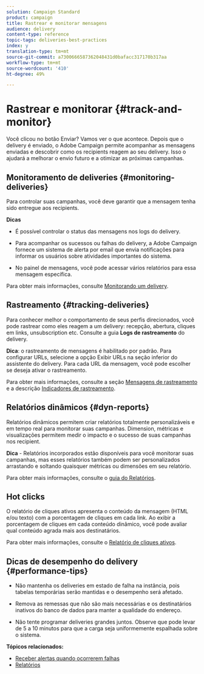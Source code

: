 ```yaml
---
solution: Campaign Standard
product: campaign
title: Rastrear e monitorar mensagens
audience: delivery
content-type: reference
topic-tags: deliveries-best-practices
index: y
translation-type: tm+mt
source-git-commit: a7300666587362048431d0bafacc317170b317aa
workflow-type: tm+mt
source-wordcount: '410'
ht-degree: 49%

---
```



# Rastrear e monitorar {#track-and-monitor}

Você clicou no botão Enviar? Vamos ver o que acontece. Depois que o delivery é enviado, o Adobe Campaign permite acompanhar as mensagens enviadas e descobrir como os recipients reagem ao seu delivery. Isso o ajudará a melhorar o envio futuro e a otimizar as próximas campanhas.

## Monitoramento de deliveries {#monitoring-deliveries}

Para controlar suas campanhas, você deve garantir que a mensagem tenha sido entregue aos recipients.

**Dicas**

* É possível controlar o status das mensagens nos logs do delivery.

* Para acompanhar os sucessos ou falhas do delivery, a Adobe Campaign fornece um sistema de alerta por email que envia notificações para informar os usuários sobre atividades importantes do sistema.

* No painel de mensagens, você pode acessar vários relatórios para essa mensagem específica.

Para obter mais informações, consulte [Monitorando um delivery](../../sending/using/monitoring-a-delivery.md).

## Rastreamento {#tracking-deliveries}

Para conhecer melhor o comportamento de seus perfis direcionados, você pode rastrear como eles reagem a um delivery: recepção, abertura, cliques em links, unsubscription etc. Consulte a guia **Logs de rastreamento** do delivery.

**Dica**: o rastreamento de mensagens é habilitado por padrão. Para configurar URLs, selecione a opção Exibir URLs na seção inferior do assistente do delivery. Para cada URL da mensagem, você pode escolher se deseja ativar o rastreamento.

Para obter mais informações, consulte a seção [Mensagens de rastreamento](../../sending/using/tracking-messages.md) e a descrição [Indicadores de rastreamento](../../reporting/using/tracking-indicators.md).

## Relatórios dinâmicos {#dyn-reports}

Relatórios dinâmicos permitem criar relatórios totalmente personalizáveis e em tempo real para monitorar suas campanhas. Dimension, métricas e visualizações permitem medir o impacto e o sucesso de suas campanhas nos recipient.

**Dica**  - Relatórios incorporados estão disponíveis para você monitorar suas campanhas, mas esses relatórios também podem ser personalizados arrastando e soltando quaisquer métricas ou dimensões em seu relatório.

Para obter mais informações, consulte o [guia do Relatórios](../../reporting/using/about-dynamic-reports.md).

## Hot clicks

O relatório de cliques ativos apresenta o conteúdo da mensagem (HTML e/ou texto) com a porcentagem de cliques em cada link. Ao exibir a porcentagem de cliques em cada conteúdo dinâmico, você pode avaliar qual conteúdo agrada mais aos destinatários.

Para obter mais informações, consulte o [Relatório de cliques ativos](../../reporting/using/hot-clicks.md).

## Dicas de desempenho do delivery {#performance-tips}

* Não mantenha os deliveries em estado de falha na instância, pois tabelas temporárias serão mantidas e o desempenho será afetado.

* Remova as remessas que não são mais necessárias e os destinatários inativos do banco de dados para manter a qualidade do endereço.

* Não tente programar deliveries grandes juntos. Observe que pode levar de 5 a 10 minutos para que a carga seja uniformemente espalhada sobre o sistema.

**Tópicos relacionados:**

* [Receber alertas quando ocorrerem falhas](../../sending/using/receiving-alerts-when-failures-happen.md)
* [Relatórios](../../reporting/using/about-dynamic-reports.md)
